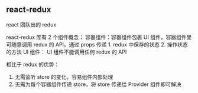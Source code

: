## react-redux

react 团队出的 redux

react-redux 库有 2 个组件概念：
容器组件：容器组件包裹 UI 组件，容器组件里可随意调用 redux 的 API，通过 props 传递 1. redux 中保存的状态 2. 操作状态的方法
UI 组件： UI 组件不能调用任何 redux 的 API

相比于 redux 的优势：

1. 无需监听 store 的变化，容易组件内部处理
2. 无需为每个容器组件传递 store，将 store 传递给 Provider 组件即可解决
